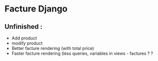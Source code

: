 # Facture Django

## Unfinished :

- Add product
- modify product
- Better facture rendering (with total price)
- Faster facture rendering (less queries, variables in views - factures ? ?
